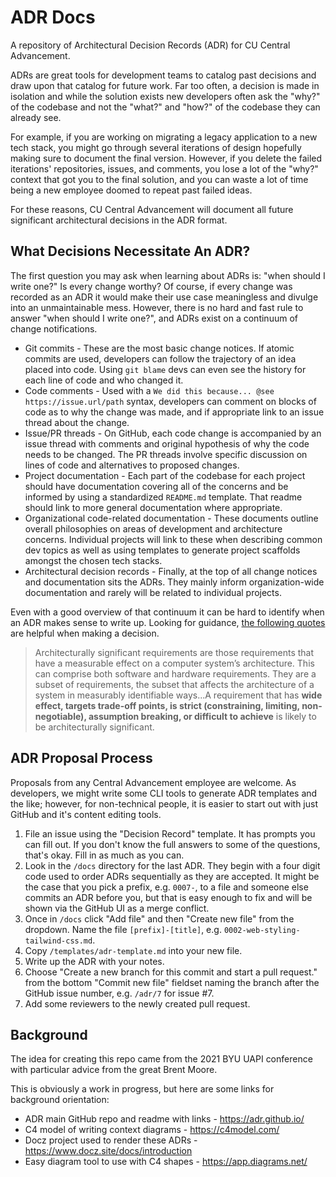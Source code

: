 # ADR Docs

A repository of Architectural Decision Records (ADR) for CU Central Advancement.

ADRs are great tools for development teams to catalog past decisions and draw upon that catalog for future work. Far too often, 
a decision is made in isolation and while the solution exists new developers often ask the "why?" of the codebase and not the "what?" and "how?"
of the codebase they can already see.

For example, if you are working on migrating a legacy application to a new tech stack, you might go through several iterations of
design hopefully making sure to document the final version. However, if you delete the failed iterations' repositories, issues, and comments, 
you lose a lot of the "why?" context that got you to the final solution, and you can waste a lot of time being a new employee doomed to repeat 
past failed ideas.

For these reasons, CU Central Advancement will document all future significant architectural decisions in the ADR format.

## What Decisions Necessitate An ADR?

The first question you may ask when learning about ADRs is: "when should I write one?" Is every change worthy? Of course, if every change was
recorded as an ADR it would make their use case meaningless and divulge into an unmaintainable mess. However, there is no hard and fast rule to 
answer "when should I write one?", and ADRs exist on a continuum of change notifications.

- Git commits - These are the most basic change notices. If atomic commits are used, developers can follow the trajectory of an idea placed into
code. Using `git blame` devs can even see the history for each line of code and who changed it.
- Code comments - Used with a `We did this because... @see https://issue.url/path` syntax, developers can comment on blocks of code as to why the 
change was made, and if appropriate link to an issue thread about the change.
- Issue/PR threads - On GitHub, each code change is accompanied by an issue thread with comments and original hypothesis of why the code needs to
be changed. The PR threads involve specific discussion on lines of code and alternatives to proposed changes.
- Project documentation - Each part of the codebase for each project should have documentation covering all of the concerns and be informed by using
a standardized `README.md` template. That readme should link to more general documentation where appropriate.
- Organizational code-related documentation - These documents outline overall philosophies on areas of development and architecture concerns. 
Individual projects will link to these when describing common dev topics as well as using templates to generate project scaffolds amongst the
chosen tech stacks.
- Architectural decision records - Finally, at the top of all change notices and documentation sits the ADRs. They mainly inform organization-wide
documentation and rarely will be related to individual projects. 

Even with a good overview of that continuum it can be hard to identify when an ADR makes sense to write up. Looking for guidance, [the following
quotes](https://en.wikipedia.org/wiki/Architecturally_significant_requirements) are helpful when making a decision.

> Architecturally significant requirements are those requirements that have a measurable effect on a computer system’s architecture. This can comprise both software and hardware requirements. They are a subset of requirements, the subset that affects the architecture of a system in measurably identifiable ways...A requirement that has **wide effect, targets trade-off points, is strict (constraining, limiting, non-negotiable), assumption breaking, or difficult to achieve** is likely to be architecturally significant.

## ADR Proposal Process

Proposals from any Central Advancement employee are welcome. As developers, we might write some CLI tools to generate ADR templates and the like;
however, for non-technical people, it is easier to start out with just GitHub and it's content editing tools.

1. File an issue using the "Decision Record" template. It has prompts you can fill out. If you don't know the full answers to some of the questions,
that's okay. Fill in as much as you can.
1. Look in the `/docs` directory for the last ADR. They begin with a four digit code used to order ADRs sequentially as they are accepted. It might be
the case that you pick a prefix, e.g. `0007-`, to a file and someone else commits an ADR before you, but that is easy enough to fix and will be shown
via the GitHub UI as a merge conflict.
1. Once in `/docs` click "Add file" and then "Create new file" from the dropdown. Name the file `[prefix]-[title]`, e.g. `0002-web-styling-tailwind-css.md`.
1. Copy `/templates/adr-template.md` into your new file.
1. Write up the ADR with your notes.
1. Choose "Create a new branch for this commit and start a pull request." from the bottom "Commit new file" fieldset naming the branch after the GitHub
issue number, e.g. `/adr/7` for issue #7.
1. Add some reviewers to the newly created pull request.

## Background

The idea for creating this repo came from the 2021 BYU UAPI conference with particular advice from the great Brent Moore.

This is obviously a work in progress, but here are some links for background orientation:

- ADR main GitHub repo and readme with links - https://adr.github.io/
- C4 model of writing context diagrams - https://c4model.com/
- Docz project used to render these ADRs - https://www.docz.site/docs/introduction
- Easy diagram tool to use with C4 shapes - https://app.diagrams.net/
